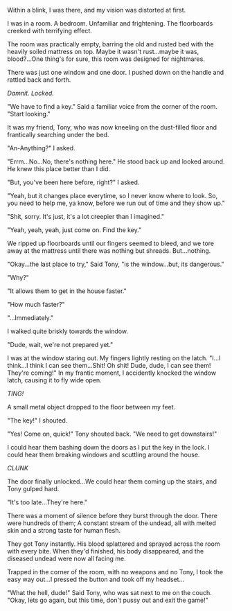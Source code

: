 Within a blink, I was there, and my vision was distorted at first.


I was in a room. A bedroom. Unfamiliar and frightening. The floorboards creeked with terrifying effect. 


The room was practically empty, barring the old and rusted bed with the heavily soiled mattress on top. Maybe it wasn't rust...maybe it was, blood?...One thing's for sure, this room was designed for nightmares.


There was just one window and one door. I pushed down on the handle and rattled back and forth.


*Damnit. Locked.*


"We have to find a key." Said a familiar voice from the corner of the room. "Start looking."


It was my friend, Tony, who was now kneeling on the dust-filled floor and frantically searching under the bed. 


"An-Anything?" I asked.


"Errm...No...No, there's nothing here." He stood back up and looked around. He knew this place better than I did. 


"But, you've been here before, right?" I asked.


"Yeah, but it changes place everytime, so I never know where to look. So, you need to help me, ya know, before we run out of time and they show up."


"Shit, sorry. It's just, it's a lot creepier than I imagined."


"Yeah, yeah, yeah, just come on. Find the key."


We ripped up floorboards until our fingers seemed to bleed, and we tore away at the mattress until there was nothing but shreads. But...nothing.


"Okay...the last place to try," Said Tony, "is the window...but, its dangerous."


"Why?"


"It allows them to get in the house faster."


"How much faster?"


"...Immediately."


I walked quite briskly towards the window.


"Dude, wait, we're not prepared yet."


I was at the window staring out. My fingers lightly resting on the latch. "I...I think...I think I can see them...Shit! Oh shit! Dude, dude, I can see them! They're coming!" In my frantic moment, I accidently knocked the window latch, causing it to fly wide open. 


*TING!*


A small metal object dropped to the floor between my feet.


"The key!" I shouted.


"Yes! Come on, quick!" Tony shouted back. "We need to get downstairs!"


I could hear them bashing down the doors as I put the key in the lock. I could hear them breaking windows and scuttling around the house.


*CLUNK*


The door finally unlocked...We could hear them coming up the stairs, and Tony gulped hard.


"It's too late...They're here."


There was a moment of silence before they burst through the door. There were hundreds of them; A constant stream of the undead, all with melted skin and a strong taste for human flesh.


They got Tony instantly. His blood splattered and sprayed across the room with every bite. When they'd finished, his body disappeared, and the diseased undead were now all facing me.


Trapped in the corner of the room, with no weapons and no Tony, I took the easy way out...I pressed the button and took off my headset...


"What the hell, dude!" Said Tony, who was sat next to me on the couch. "Okay, lets go again, but this time, don't pussy out and exit the game!"